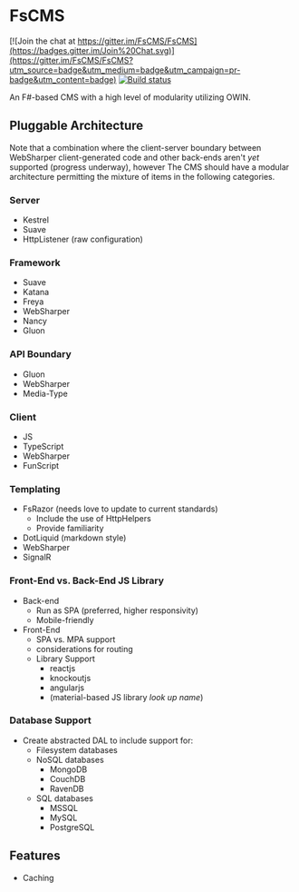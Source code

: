 # FsCMS #

[![Join the chat at https://gitter.im/FsCMS/FsCMS](https://badges.gitter.im/Join%20Chat.svg)](https://gitter.im/FsCMS/FsCMS?utm_source=badge&utm_medium=badge&utm_campaign=pr-badge&utm_content=badge)
[![Build status](https://ci.appveyor.com/api/projects/status/8wgpay9i8ylfmmr7?svg=true)](https://ci.appveyor.com/project/JeroldHaas/fscms)


An F#-based CMS with a high level of modularity utilizing OWIN.

## Pluggable Architecture ##
Note that a combination where the client-server boundary between WebSharper client-generated code and other back-ends aren't _yet_ supported (progress underway), however The CMS should have a modular architecture permitting the mixture of items in the following categories.

### Server ###
* Kestrel
* Suave
* HttpListener (raw configuration)

### Framework ###
* Suave
* Katana
* Freya
* WebSharper
* Nancy
* Gluon

### API Boundary ###
* Gluon
* WebSharper
* Media-Type

### Client ###
* JS
* TypeScript
* WebSharper
* FunScript

### Templating ###
* FsRazor (needs love to update to current standards)
    * Include the use of HttpHelpers
    * Provide familiarity
* DotLiquid (markdown style)
* WebSharper
* SignalR

### Front-End vs. Back-End JS Library ###
* Back-end
    * Run as SPA (preferred, higher responsivity)
    * Mobile-friendly
* Front-End
    * SPA vs. MPA support
    * considerations for routing
    * Library Support
        * reactjs
        * knockoutjs
        * angularjs
        * (material-based JS library *look up name*)

### Database Support ###
* Create abstracted DAL to include support for:
    * Filesystem databases
    * NoSQL databases
        * MongoDB
        * CouchDB
        * RavenDB
    * SQL databases
        * MSSQL
        * MySQL
        * PostgreSQL


## Features ##
* Caching

